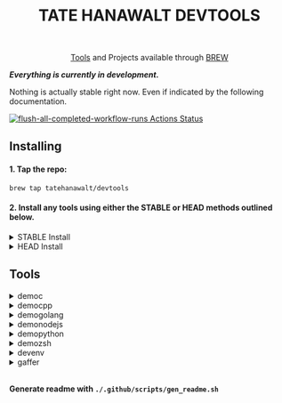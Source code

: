 
<div align="center">

  # TATE HANAWALT DEVTOOLS

  <br>

  [Tools](#Tools) and Projects available through [BREW](https://brew.sh/)

</div>

***Everything is currently in development.***

Nothing is actually stable right now. Even if indicated by the following documentation.

[![flush-all-completed-workflow-runs Actions Status](https://github.com/tatehanawalt/homebrew-devtools/workflows/flush-all-completed-workflow-runs/badge.svg)](https://github.com/tatehanawalt/homebrew-devtools/actions)

## Installing ##

#### 1. Tap the repo: ####

```shell
brew tap tatehanawalt/devtools
```

#### 2. Install any tools using either the **STABLE** or **HEAD** methods outlined below. ####
<details>

  <br>

  <summary>STABLE Install</summary>

  Install stable distribution with the standard brew install command:

  ```shell
  brew install <package_name>
  ```

  <br>

</details>

<details>

  <br>

  <summary>HEAD Install</summary>

  Head deploys the latest code directly from the projects source. You will get the latest elements of the tools but the tools may not always work to the standards offered from the stable installatioin method

  Install tools using the **head** method by adding the `--HEAD` flag in the install command just before the `<package_name>`. For example:

  ```shell
  brew install --HEAD <package_name>
  ```

  <br>

</details>

## Tools ##

<details>
  <br>

  <summary>democ</summary>

  Description: C cli built as part of the homebrew demo/dev tools project

  [democ source](https://github.com/tatehanawalt/th_sys/tree/main/democ")

  Usage: Usage cominig soon...

  Install Stable:
  ```shell
  brew intstall democ
  ```
  <br>
</details>


<details>
  <br>

  <summary>democpp</summary>

  Description: C++ cli built as part of the homebrew demo/dev tools project

  Usage: Usage cominig soon...

  Install Stable:
  ```shell
  brew intstall democpp
  ```
  <br>
</details>


<details>
  <br>

  <summary>demogolang</summary>

  Description: golang cli built as part of the homebrew demo/dev tools project

  Usage: Usage cominig soon...

  Install Stable:
  ```shell
  brew intstall demogolang
  ```
  <br>
</details>


<details>
  <br>

  <summary>demonodejs</summary>

  Description: nodejs cli built as part of the homebrew demo/dev tools project

  Usage: Usage cominig soon...

  Install Stable:
  ```shell
  brew intstall demonodejs
  ```
  <br>
</details>


<details>
  <br>

  <summary>demopython</summary>

  Description: python cli built as part of the homebrew demo/dev tools project

  Usage: Usage cominig soon...

  Install Stable:
  ```shell
  brew intstall demopython
  ```
  <br>
</details>


<details>
  <br>

  <summary>demozsh</summary>

  Description: zsh cli built as part of the homebrew demo/dev tools project

  Usage: Usage cominig soon...

  Install Stable:
  ```shell
  brew intstall demozsh
  ```
  <br>
</details>


<details>
  <br>

  <summary>devenv</summary>

  Description: Configure a dev environment

  Usage: Usage cominig soon...

  Install Stable:
  ```shell
  brew intstall devenv
  ```
  <br>
</details>


<details>
  <br>

  <summary>gaffer</summary>

  Description: zsh cli built as part of the homebrew demo/dev tools project

  Usage: Usage cominig soon...

  Install Stable:
  ```shell
  brew intstall gaffer
  ```
  <br>
</details>


<br>**Generate readme with `./.github/scripts/gen_readme.sh`**
